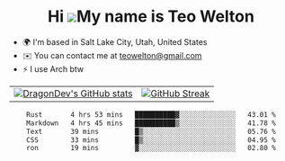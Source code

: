<div align="center">
  
# Hi ![](https://user-images.githubusercontent.com/18350557/176309783-0785949b-9127-417c-8b55-ab5a4333674e.gif)My name is Teo Welton
</div>

*   🌍  I'm based in Salt Lake City, Utah, United States
*   ✉️  You can contact me at [teowelton@gmail.com](mailto:teowelton@gmail.com)
*   ⚡  I use Arch btw

<div align="center">

|||
|:-------------------------:|:-------------------------:|
| [![DragonDev's GitHub stats](https://github-readme-stats.vercel.app/api?username=DragonDev07&bg_color=1e1e2e&text_color=cdd6f4&icon_color=cba6f7&title_color=94e2d5)](https://github.com/DragonDev07) | [![GitHub Streak](https://streak-stats.demolab.com?user=DragonDev07&theme=catppuccin-mocha)](https://git.io/streak-stats) |

<!--START_SECTION:waka-->

```txt
Rust       4 hrs 53 mins   ██████████▓░░░░░░░░░░░░░░   43.01 %
Markdown   4 hrs 45 mins   ██████████▒░░░░░░░░░░░░░░   41.78 %
Text       39 mins         █▒░░░░░░░░░░░░░░░░░░░░░░░   05.76 %
CSS        33 mins         █▒░░░░░░░░░░░░░░░░░░░░░░░   04.95 %
ron        19 mins         ▓░░░░░░░░░░░░░░░░░░░░░░░░   02.80 %
```

<!--END_SECTION:waka-->

</div>
